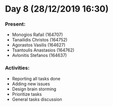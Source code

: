 # Day 8 (28/12/2019 16:30)

### Present:
* Monogios Rafail (164707)
* Tanailidis Christos (164752)
* Agorastos Vasilis (164627)
* Tsantoulis Anastasios (164762)
* Avlonitis Stefanos (164637)

### Activities:
* Reporting all tasks done
* Adding new issues
* Design brain storming
* Prioritize tasks
* General tasks discussion
